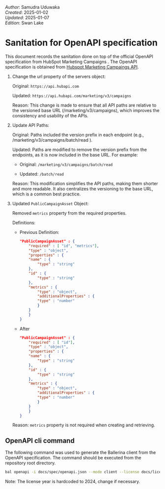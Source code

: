 _Author_:  Samudra Uduwaka \
_Created_: 2025-01-02 \
_Updated_: 2025-01-07 \
_Edition_: Swan Lake

# Sanitation for OpenAPI specification

This document records the sanitation done on top of the official OpenAPI specification from HubSpot Marketing Campaigns . 
The OpenAPI specification is obtained from [Hubspot Marketing Campaings API](https://developers.hubspot.com/docs/reference/api/marketing/campaigns).


[//]: # (TODO: Add sanitation details)
1.  Change the url property of the servers object:

    Original: `https://api.hubapi.com`

    Updated: `https://api.hubapi.com/marketing/v3/campaigns`

    Reason: This change is made to ensure that all API paths are relative to the versioned base URL (/marketing/v3/campaigns), which improves the consistency and usability of the APIs.

2.  Update API Paths:

    Original: Paths included the version prefix in each endpoint (e.g., /marketing/v3/campaigns/batch/read ).

    Updated: Paths are modified to remove the version prefix from the endpoints, as it is now included in the base URL. For example:

    - Original: `/marketing/v3/campaigns/batch/read`

    - Updated: `/batch/read`

    Reason: This modification simplifies the API paths, making them shorter and more readable. It also centralizes the versioning to the base URL, which is a common best practice.

3.  Updated `PublicCampaignAsset` Object:

    Removed `metrics` property from the required properties.

    Definitions: 

    - Previous Definition:

        ```json
        "PublicCampaignAsset" : {
            "required" : [ "id", "metrics"],
            "type" : "object",
            "properties" : {
            "name" : {
                "type" : "string"
            },
            "id" : {
                "type" : "string"
            },
            "metrics" : {
                "type" : "object",
                "additionalProperties" : {
                "type" : "number"
                }
            }
            }
        }
        ```

    - After

        ```json
        "PublicCampaignAsset" : {
            "required" : [ "id"],
            "type" : "object",
            "properties" : {
            "name" : {
                "type" : "string"
            },
            "id" : {
                "type" : "string"
            },
            "metrics" : {
                "type" : "object",
                "additionalProperties" : {
                "type" : "number"
                }
            }
            }
        }
        ```

    Reason: `metrics` property is not required when creating and retrieving.



## OpenAPI cli command

The following command was used to generate the Ballerina client from the OpenAPI specification. The command should be executed from the repository root directory.

```bash
bal openapi -i docs/spec/openapi.json --mode client --license docs/license.txt -o ballerina
```
Note: The license year is hardcoded to 2024, change if necessary.
